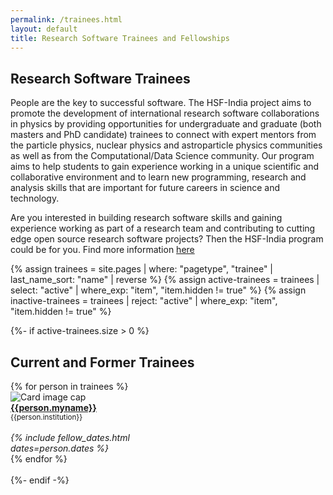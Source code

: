 ```yaml
---
permalink: /trainees.html
layout: default
title: Research Software Trainees and Fellowships
---
```


## Research Software Trainees

People are the key to successful software. The HSF-India project aims to promote the
development of international research software collaborations in physics
by providing opportunities for undergraduate and graduate (both masters and PhD candidate)
trainees to connect with expert mentors from the particle physics, nuclear physics and astroparticle physics communities
as well as from the Computational/Data Science community.
Our program aims to help students to gain experience working in a unique scientific and collaborative environment and to
learn new programming, research and analysis skills that are important for future careers in science and technology.

Are you interested in building research software skills and gaining experience working as part of
a research team and contributing to cutting edge
open source research software projects? Then the HSF-India program could be for you. Find more information
[here](/trainee_program.html) 


{% assign trainees = site.pages | where: "pagetype", "trainee"
                               | last_name_sort: "name"
                               | reverse %}
{% assign active-trainees = trainees | select: "active" | where_exp: "item", "item.hidden != true" %}
{% assign inactive-trainees = trainees | reject: "active" | where_exp: "item", "item.hidden != true" %}


{%- if active-trainees.size > 0 %}
## Current and Former Trainees

<div id="current" class="container-fluid">
  <div class="row">
    {% for person in trainees %}
      <div class="card" style="width: 12rem;">
         <img class="card-img-top" src="{{person.photo}}" alt="Card image cap">
         <div class="card-body d-flex flex-column">
           <div class="card-text">
              <b><a href="{{person.permalink}}">{{person.myname}}</a></b><br>
              <small>{{person.institution}}</small><br><br>
           </div>
           <div class="card-text mt-auto"><i>
             {% include fellow_dates.html dates=person.dates %}
           </i><br></div>
         </div>
      </div>
    {% endfor %}
  </div>
  <br>
</div>
{%- endif -%}


